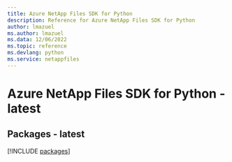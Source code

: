 ```yaml
---
title: Azure NetApp Files SDK for Python
description: Reference for Azure NetApp Files SDK for Python
author: lmazuel
ms.author: lmazuel
ms.data: 12/06/2022
ms.topic: reference
ms.devlang: python
ms.service: netappfiles
---
```

# Azure NetApp Files SDK for Python - latest
## Packages - latest
[!INCLUDE [packages](netapp-files-index.md)]